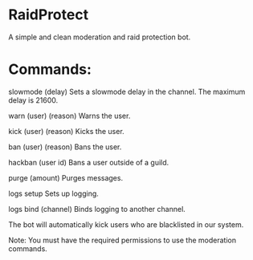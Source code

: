 # RaidProtect
A simple and clean moderation and raid protection bot.

# Commands:

slowmode (delay) 
Sets a slowmode delay in the channel. The maximum delay is 21600.

warn (user) (reason)
Warns the user.

kick (user) (reason)
Kicks the user.
  
ban (user) (reason)
Bans the user.

hackban (user id)
Bans a user outside of a guild.

purge (amount)
Purges messages.

logs setup
Sets up logging.

logs bind (channel)
Binds logging to another channel.


The bot will automatically kick users who are blacklisted in our system.

Note: You must have the required permissions to use the moderation commands.

